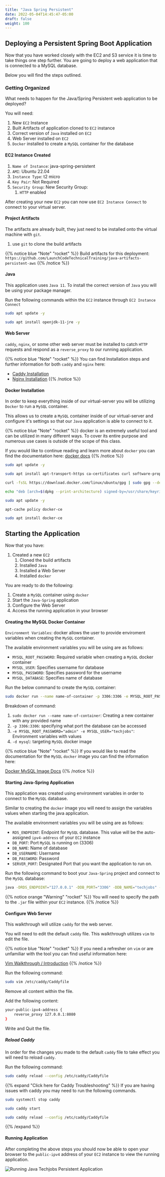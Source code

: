 ```yaml
---
title: "Java Spring Persistent"
date: 2022-05-04T14:45:47-05:00
draft: false
weight: 100
---
```


## Deploying a Persistent Spring Boot Application

Now that you have worked closely with the EC2 and S3 service it is time to take things one step further. You are going to deploy a web application that is connected to a MySQL database. 

Below you will find the steps outlined.

### Getting Organized
What needs to happen for the Java/Spring Persistent web application to be deployed?

You will need:
1. New `EC2` Instance
1. Built Artifacts of application cloned to `EC2` instance
1. Correct version of `Java` installed on `EC2`
1. Web Server installed on `EC2`
1. `Docker` installed to create a `MySQL` container for the database

#### EC2 Instance Created
1. `Name of Instance`: java-spring-persistent
1. `AMI`: Ubuntu 22.04
1. `Instance Type`: t2 micro
1. `Key Pair`: Not Required
1. `Security Group`: New Security Group:
    1. `HTTP` enabled

After creating your new `EC2` you can now use `EC2 Instance Connect` to connect to your virtual server. 

#### Project Artifacts
The artifacts are already built, they just need to be installed onto the virtual machine with `git`. 

1. use `git` to clone the build artifacts

{{% notice blue "Note" "rocket" %}}
Build artifacts for this deployment:
`https://github.com/LaunchCodeTechnicalTraining/java-artifacts-persistent-aws`
{{% /notice %}}

#### Java

This application uses `Java 11`. To install the correct version of `Java` you will be using your package manager.

Run the following commands within the `EC2` instance through `EC2 Instance Connect`

```bash
sudo apt update -y
```

```bash
sudo apt install openjdk-11-jre -y
```

#### Web Server
`caddy`, `nginx`, or some other web server must be installed to catch `HTTP` requests and respond as a `reverse_proxy` to our running application.

{{% notice blue "Note" "rocket" %}}
You can find Installation steps and further information for both `caddy` and `nginx` here:
- [Caddy Installation](https://launchcodetechnicaltraining.org/linux/web-server/caddy/setup/)
- [Nginx Installation](https://launchcodetechnicaltraining.org/linux/web-server/nginx/setup/)
{{% /notice %}}


#### Docker Installation

In order to keep everything inside of our virtual-server you will be utilizing `Docker` to run a `MySQL` container. 

This allows us to create a `MySQL` container inside of our virtual-server and configure it's settings so that our `Java` application is able to connect to it.

{{% notice blue "Note" "rocket" %}}
docker is an extremely useful tool and can be utilized in many different ways. To cover its entire purpose and numerous use cases is outside of the scope of this class. 

If you would like to continue reading and learn more about `docker` you can find the documentation here:
[docker docs](https://docs.docker.com/)
{{% /notice %}}

```bash
sudo apt update -y
```

```bash
sudo apt install apt-transport-https ca-certificates curl software-properties-common
```

```bash
curl -fsSL https://download.docker.com/linux/ubuntu/gpg | sudo gpg --dearmor -o /usr/share/keyrings/docker-archive-keyring.gpg
```

```bash
echo "deb [arch=$(dpkg --print-architecture) signed-by=/usr/share/keyrings/docker-archive-keyring.gpg] https://download.docker.com/linux/ubuntu $(lsb_release -cs) stable" | sudo tee /etc/apt/sources.list.d/docker.list > /dev/null
```

```bash
sudo apt update -y
```

```bash
apt-cache policy docker-ce
```

```bash
sudo apt install docker-ce
```

## Starting the Application

Now that you have:
1. Created a new `EC2`
    1. Cloned the build artifacts
    1. Installed `Java`
    1. Installed a Web Server
    1. Installed `docker`

You are ready to do the following:
1. Create a `MySQL` container using `docker`
1. Start the `Java-Spring` application
1. Configure the Web Server
1. Access the running application in your browser

#### Creating the MySQL Docker Container

`Environment Variables`: docker allows the user to provide enviroment variables when creating the `MySQL` container.

The available environment variables you will be using are as follows:
- `MYSQL_ROOT_PASSWORD`: Required variable when creating a `MySQL` docker container
- `MYSQL_USER`: Specifies username for database
- `MYSQL_PASSWORD`: Specifies password for the username
- `MYSQL_DATABASE`: Specifies name of database

Run the below command to create the `MySQL` container:

```bash
sudo docker run --name name-of-container -p 3306:3306 -e MYSQL_ROOT_PASSWORD="admin" -e MYSQL_USER="techjobs" -e MYSQL_PASSWORD="tech" -e MYSQL_DATABASE="techjobs" -d mysql
```

Breakdown of command:
1. `sudo docker run --name name-of-container`: Creating a new container with any provided name
1. `-p 3306:3306`: specifying what port the database can be accessed
1. `-e MYSQL_ROOT_PASSWORD="admin" -e MYSQL_USER="techjobs"`: Environment variables with values
1. `-d mysql`: targeting `MySQL` docker image

{{% notice blue "Note" "rocket" %}}
If you would like to read the documentation for the `MySQL` `docker` image you can find the information here:

[Docker MySQL Image Docs](https://hub.docker.com/_/mysql)
{{% /notice %}}

#### Starting Java-Spring Application

This application was created using environment variables in order to connect to the `MySQL` database. 

Similar to creating the `docker` image you will need to assign the variables values when starting the java application.

The available environment variables you will be using are as follows:
- `RDS_ENDPOINT`: Endpoint for `MySQL` database. This value will be the auto-assigned `ipv4-address` of your `EC2` instance
- `DB_PORT`: Port `MySQL` is running on (3306)
- `DB_NAME`: Name of database
- `DB_USERNAME`: Username 
- `DB_PASSWORD`: Password
- `SERVER_PORT`: Designated Port that you want the application to run on.

Run the following command to boot your `Java-Spring` project and connect to the `MySQL` database:

```bash
java -DRDS_ENDPOINT="127.0.0.1" -DDB_PORT="3306" -DDB_NAME="techjobs" -DDB_USERNAME="techjobs" -DDB_PASSWORD="tech" -DSERVER_PORT="8080" -jar path/to/build/artifacts/java-techjobs-persistent-artifacts.jar 
```
{{% notice orange "Warning" "rocket" %}}
You will need to specify the path to the `.jar` file within your `EC2` instance.
{{% /notice %}}

#### Configure Web Server

This walkthrough will utilize `caddy` for the web server.

You will need to edit the default `caddy` file. This walkthrough utilizes `vim` to edit the file.

{{% notice blue "Note" "rocket" %}}
If you need a refresher on `vim` or are unfamiliar with the tool you can find useful information here:

[Vim Walkthrough / Introduction](https://launchcodetechnicaltraining.org/linux/userspace-applications/walkthrough/vim/)
{{% /notice %}}

Run the following command:

```bash
sudo vim /etc/caddy/Caddyfile
```

Remove all content within the file.

Add the following content:

```bash
your-public-ipv4-address {
    reverse_proxy 127.0.0.1:8080
}
```
Write and Quit the file.

##### Reload Caddy

In order for the changes you made to the default `caddy` file to take effect you will need to reload `caddy`.

Run the following command:

```bash
sudo caddy reload --config /etc/caddy/Caddyfile
```

{{% expand "Click here for Caddy Troubleshooting" %}}
If you are having issues with caddy you may need to run the following commands.

```bash
sudo systemctl stop caddy
```

```bash
sudo caddy start
```

```bash
sudo caddy reload --config /etc/caddy/Caddyfile
```
{{% /expand %}}

#### Running Application

After completing the above steps you should now be able to open your browser to the `public-ipv4` address of your `EC2` instance to view the running application.

![Running Java Techjobs Persistent Application](pictures/running-techjobs-application.png?classes=border)



